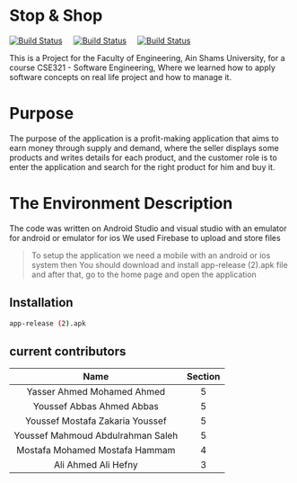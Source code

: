 # Stop & Shop 

[![Build Status](https://img.shields.io/badge/Flutter%26Dart-100%25-blue)](https://img.shields.io/badge/Flutter%26Dart-100%25-green)&nbsp;&nbsp;&nbsp;&nbsp;&nbsp;[![Build Status](https://img.shields.io/badge/commit%20activity-15weeks-blue)](https://img.shields.io/badge/commit%20activity-15weeks-blue)&nbsp;&nbsp;&nbsp;&nbsp;&nbsp;[![Build Status](https://img.shields.io/badge/contributors-6-green)](https://img.shields.io/badge/contributors-8-green)


This is a Project for the Faculty of Engineering, Ain Shams University, for a course CSE321 - Software Engineering, Where we learned how to apply software concepts on real life project and how to manage it.  


# Purpose
The purpose of the application is a profit-making application that aims to earn money through supply and demand, where the seller displays some products and writes details for each product, and the customer role is to enter the application and search for the right product for him and buy it.

  
# The Environment Description 
The code was written on Android Studio and visual studio with an emulator for android or emulator for ios 
We used Firebase to upload and store files

> To setup the application we need a mobile 
> with an android or ios system then You should 
> download and install app-release (2).apk file
> and after that, go to the home page and open the application

## Installation
```bash
app-release (2).apk
```



## current contributors
| Name | Section | 
| :---: | :---: | 
| Yasser Ahmed Mohamed Ahmed | 5 |
| Youssef Abbas Ahmed Abbas | 5 | 
| Youssef Mostafa Zakaria Youssef | 5 |
| Youssef Mahmoud Abdulrahman Saleh | 5 | 
| Mostafa Mohamed Mostafa Hammam | 4 | 
| Ali Ahmed Ali Hefny | 3 |


